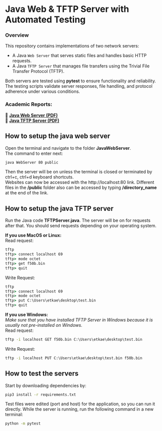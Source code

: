 # Java Web & TFTP Server with Automated Testing

### Overview
This repository contains implementations of two network servers:    
- A Java ``Web Server`` that serves static files and handles basic HTTP requests.
- A Java ``TFTP Server`` that manages file transfers using the Trivial File Transfer Protocol (TFTP).

Both servers are tested using **pytest** to ensure functionality and reliability. The testing scripts validate server responses, file handling, and protocol adherence under various conditions.

### Academic Reports:
📄 **[Java Web Server (PDF)](/reports/Java%20Web%20Server.pdf)**  
📄 **[Java TFTP Server (PDF)](/reports/Java%20TFTP%20Server.pdf)**


## How to setup the java web server
Open the terminal and navigate to the folder **JavaWebServer**.  
The command to enter next:  
```cmd   
java WebServer 80 public   
```   
Then the server will be on unless the terminal is closed or terminated by ctrl+c, ctrl+d keyboard shortcuts.  
Websites can now be accessed with the http://localhost:80 link.  Different files in the **/public** folder also can be accessed by typing **/directory_name** at the end of the link.  

## How to setup the java TFTP server
Run the Java code **TFTPServer.java**. The server will be on for requests after that. You should send requests depending on your operating system.  

**If you use MacOS or Linux:**  
Read request:
```cmd   
tftp
tftp> connect localhost 69
tftp> mode octet
tftp> get f50b.bin
tftp> quit
```   
Write Request:
```cmd   
tftp
tftp> connect localhost 69
tftp> mode octet
tftp> put C:\Users\etkae\desktop\test.bin
tftp> quit
```   

**If you use Windows:**  
*Make sure that you have installed TFTP Server in Windows because it is usually not pre-installed on Windows.*  
Read request:
```cmd   
tftp -i localhost GET f50b.bin C:\Users\etkae\desktop\test.bin
```   
Write Request:
```cmd   
tftp -i localhost PUT C:\Users\etkae\desktop\test.bin f50b.bin
```   

## How to test the servers
Start by downloading dependencies by:  
```cmd   
pip3 install -r requirements.txt
```  
Test files were edited (port and host) for the application, so you can run it directly. While the server is running, run the following command in a new terminal:  
```cmd   
python -m pytest
```   